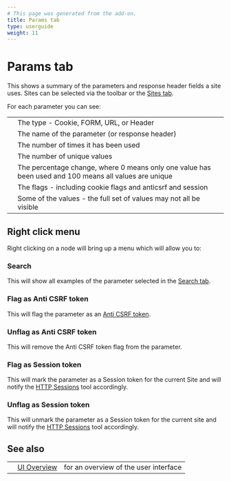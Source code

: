 ```yaml
---
# This page was generated from the add-on.
title: Params tab
type: userguide
weight: 11
---
```


# Params tab

This shows a summary of the parameters and response header fields a site uses.
Sites can be selected via the toolbar or the [Sites tab](/docs/desktop/ui/tabs/sites/).  

For each parameter you can see:

|   |                                                                                                       |
|---|-------------------------------------------------------------------------------------------------------|
|   | The type - Cookie, FORM, URL, or Header                                                               |
|   | The name of the parameter (or response header)                                                        |
|   | The number of times it has been used                                                                  |
|   | The number of unique values                                                                           |
|   | The percentage change, where 0 means only one value has been used and 100 means all values are unique |
|   | The flags - including cookie flags and anticsrf and session                                           |
|   | Some of the values - the full set of values may not all be visible                                    |

## Right click menu

Right clicking on a node will bring up a menu which will allow you to:

### Search

This will show all examples of the parameter selected in the [Search tab](/docs/desktop/ui/tabs/search/).

### Flag as Anti CSRF token

This will flag the parameter as an [Anti CSRF token](/docs/desktop/start/features/anticsrf/).

### Unflag as Anti CSRF token

This will remove the Anti CSRF token flag from the parameter.  

### Flag as Session token

This will mark the parameter as a Session token for the current Site and will notify the [HTTP Sessions](/docs/desktop/start/features/httpsessions/) tool accordingly.   

### Unflag as Session token

This will unmark the parameter as a Session token for the current site and will notify the [HTTP Sessions](/docs/desktop/start/features/httpsessions/) tool accordingly.   

## See also

|   |                                  |                                       |
|---|----------------------------------|---------------------------------------|
|   | [UI Overview](/docs/desktop/ui/) | for an overview of the user interface |
